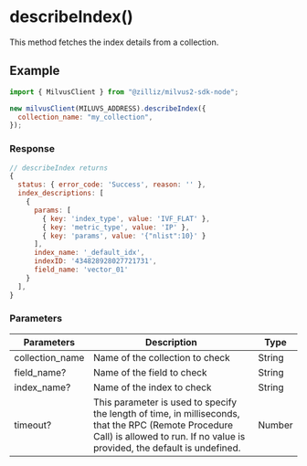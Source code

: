 # describeIndex()

This method fetches the index details from a collection.

## Example

```javascript
import { MilvusClient } from "@zilliz/milvus2-sdk-node";

new milvusClient(MILUVS_ADDRESS).describeIndex({
  collection_name: "my_collection",
});
```

### Response

```javascript
// describeIndex returns
{
  status: { error_code: 'Success', reason: '' },
  index_descriptions: [
    {
      params: [
        { key: 'index_type', value: 'IVF_FLAT' },
        { key: 'metric_type', value: 'IP' },
        { key: 'params', value: '{"nlist":10}' }
      ],
      index_name: '_default_idx',
      indexID: '434828928027721731',
      field_name: 'vector_01'
    }
  ],
}
```

### Parameters

| Parameters      | Description                                                                                                                                                                       | Type   |
| --------------- | --------------------------------------------------------------------------------------------------------------------------------------------------------------------------------- | ------ |
| collection_name | Name of the collection to check                                                                                                                                                   | String |
| field_name?     | Name of the field to check                                                                                                                                                        | String |
| index_name?     | Name of the index to check                                                                                                                                                        | String |
| timeout?        | This parameter is used to specify the length of time, in milliseconds, that the RPC (Remote Procedure Call) is allowed to run. If no value is provided, the default is undefined. | Number |
